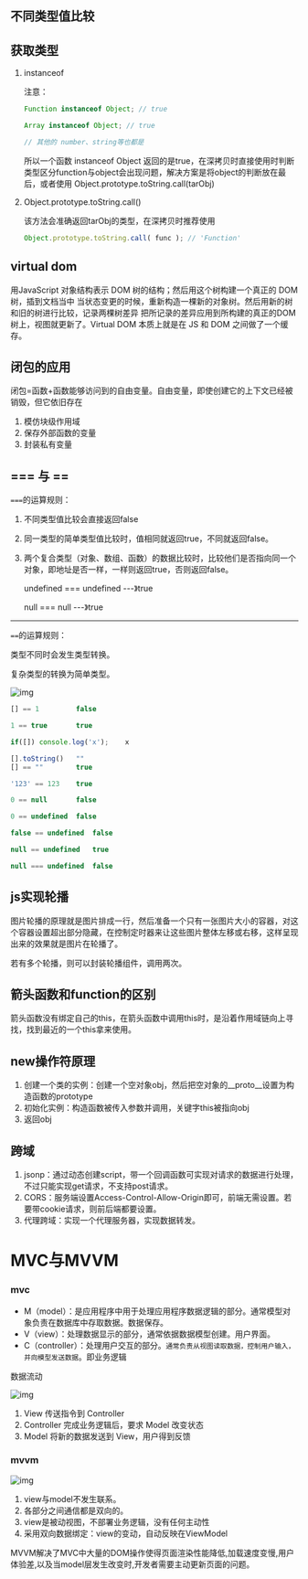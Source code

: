 ## 不同类型值比较





## 获取类型

1. instanceof

   注意：

   ```js
   Function instanceof Object; // true
   
   Array instanceof Object; // true
   
   // 其他的 number、string等也都是
   
   ```

   所以一个函数 instanceof Object 返回的是true，在深拷贝时直接使用时判断类型区分function与object会出现问题，解决方案是将object的判断放在最后，或者使用 Object.prototype.toString.call(tarObj)

2. Object.prototype.toString.call()

   该方法会准确返回tarObj的类型，在深拷贝时推荐使用

   ```js
   Object.prototype.toString.call( func ); // 'Function'
   ```



## virtual dom

用JavaScript 对象结构表示 DOM 树的结构；然后用这个树构建一个真正的 DOM 树，插到文档当中 当状态变更的时候，重新构造一棵新的对象树。然后用新的树和旧的树进行比较，记录两棵树差异 把所记录的差异应用到所构建的真正的DOM树上，视图就更新了。Virtual DOM 本质上就是在 JS 和 DOM 之间做了一个缓存。



## 闭包的应用

闭包=函数+函数能够访问到的自由变量。自由变量，即使创建它的上下文已经被销毁，但它依旧存在

1. 模仿块级作用域
2. 保存外部函数的变量
3. 封装私有变量



## === 与 ==

`===`的运算规则：

1. 不同类型值比较会直接返回false

2. 同一类型的简单类型值比较时，值相同就返回true，不同就返回false。

3. 两个复合类型（对象、数组、函数）的数据比较时，比较他们是否指向同一个对象，即地址是否一样，一样则返回true，否则返回false。

   undefined === undefined  ---》true

   null === null ---》true

---

`==`的运算规则：

类型不同时会发生类型转换。

复杂类型的转换为简单类型。

![img](https://uploadfiles.nowcoder.com/images/20190313/311436_1552428573113_1325658F6CAFABD8492C05155F5B8281)

```js
[] == 1			false

1 == true		true

if([]) console.log('x');	x

[].toString()	""
[] == ""		true

'123' == 123	true

0 == null		false

0 == undefined	false

false == undefined	false

null == undefined 	true

null === undefined	false
```

## js实现轮播

图片轮播的原理就是图片排成一行，然后准备一个只有一张图片大小的容器，对这个容器设置超出部分隐藏，在控制定时器来让这些图片整体左移或右移，这样呈现出来的效果就是图片在轮播了。

若有多个轮播，则可以封装轮播组件，调用两次。

## 箭头函数和function的区别

箭头函数没有绑定自己的this，在箭头函数中调用this时，是沿着作用域链向上寻找，找到最近的一个this拿来使用。



## new操作符原理

1. 创建一个类的实例：创建一个空对象obj，然后把空对象的\__proto__设置为构造函数的prototype
2. 初始化实例：构造函数被传入参数并调用，关键字this被指向obj
3. 返回obj



## 跨域

1. jsonp：通过动态创建script，带一个回调函数可实现对请求的数据进行处理，不过只能实现get请求，不支持post请求。
2. CORS：服务端设置Access-Control-Allow-Origin即可，前端无需设置。若要带cookie请求，则前后端都要设置。
3. 代理跨域：实现一个代理服务器，实现数据转发。



# MVC与MVVM

### mvc

* M（model）：是应用程序中用于处理应用程序数据逻辑的部分。通常模型对象负责在数据库中存取数据。数据保存。
* V（view）：处理数据显示的部分，通常依据数据模型创建。用户界面。
* C（controller）：处理用户交互的部分。`通常负责从视图读取数据，控制用户输入，并向模型发送数据`。即业务逻辑

数据流动

![img](http://www.ruanyifeng.com/blogimg/asset/2015/bg2015020105.png)

1. View 传送指令到 Controller
2. Controller 完成业务逻辑后，要求 Model 改变状态
3. Model 将新的数据发送到 View，用户得到反馈



### mvvm

![img](http://www.ruanyifeng.com/blogimg/asset/2015/bg2015020110.png)

1. view与model不发生联系。
2. 各部分之间通信都是双向的。
3. view是被动视图，不部署业务逻辑，没有任何主动性
4. 采用双向数据绑定：view的变动，自动反映在ViewModel



MVVM解决了MVC中大量的DOM操作使得页面渲染性能降低,加载速度变慢,用户体验差,以及当model层发生改变时,开发者需要主动更新页面的问题。